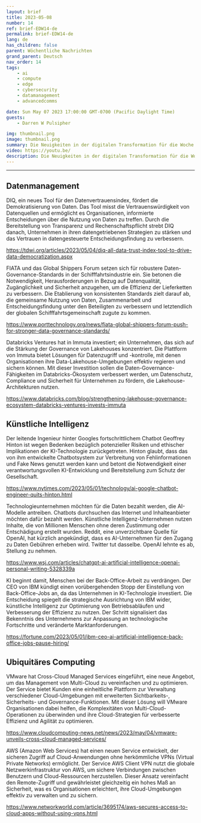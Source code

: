 ```yaml
---
layout: brief
title: 2023-05-08
number: 14
ref: brief-EDW14-de
permalink: brief-EDW14-de
lang: de
has_children: false
parent: Wöchentliche Nachrichten
grand_parent: Deutsch
nav_order: 14
tags:
    - ai
    - compute
    - edge
    - cybersecurity
    - datamanagement
    - advancedcomms

date: Sun May 07 2023 17:00:00 GMT-0700 (Pacific Daylight Time)
guests:
    - Darren W Pulsipher

img: thumbnail.png
image: thumbnail.png
summary: Die Neuigkeiten in der digitalen Transformation für die Woche vom 8. Mai 2023 sind wie folgt:
video: https://youtu.be/
description: Die Neuigkeiten in der digitalen Transformation für die Woche vom 8. Mai 2023 sind wie folgt:
---
```






---

## Datenmanagement

DIQ, ein neues Tool für den Datenvertrauensindex, fördert die Demokratisierung von Daten. Das Tool misst die Vertrauenswürdigkeit von Datenquellen und ermöglicht es Organisationen, informierte Entscheidungen über die Nutzung von Daten zu treffen. Durch die Bereitstellung von Transparenz und Rechenschaftspflicht strebt DIQ danach, Unternehmen in ihren datengetriebenen Strategien zu stärken und das Vertrauen in datengesteuerte Entscheidungsfindung zu verbessern.

[https://tdwi.org/articles/2023/05/04/diq-all-data-trust-index-tool-to-drive-data-democratization.aspx
](https://tdwi.org/articles/2023/05/04/diq-all-data-trust-index-tool-to-drive-data-democratization.aspx
)

FIATA und das Global Shippers Forum setzen sich für robustere Daten-Governance-Standards in der Schifffahrtsindustrie ein. Sie betonen die Notwendigkeit, Herausforderungen in Bezug auf Datenqualität, Zugänglichkeit und Sicherheit anzugehen, um die Effizienz der Lieferketten zu verbessern. Die Etablierung von konsistenten Standards zielt darauf ab, die gemeinsame Nutzung von Daten, Zusammenarbeit und Entscheidungsfindung unter den Beteiligten zu verbessern und letztendlich der globalen Schifffahrtsgemeinschaft zugute zu kommen.

[https://www.porttechnology.org/news/fiata-global-shippers-forum-push-for-stronger-data-governance-standards/
](https://www.porttechnology.org/news/fiata-global-shippers-forum-push-for-stronger-data-governance-standards/
)

Databricks Ventures hat in Immuta investiert; ein Unternehmen, das sich auf die Stärkung der Governance von Lakehouses konzentriert. Die Plattform von Immuta bietet Lösungen für Datenzugriff und -kontrolle, mit denen Organisationen ihre Data-Lakehouse-Umgebungen effektiv regieren und sichern können. Mit dieser Investition sollen die Daten-Governance-Fähigkeiten im Databricks-Ökosystem verbessert werden, um Datenschutz, Compliance und Sicherheit für Unternehmen zu fördern, die Lakehouse-Architekturen nutzen.

[https://www.databricks.com/blog/strengthening-lakehouse-governance-ecosystem-databricks-ventures-invests-immuta
](https://www.databricks.com/blog/strengthening-lakehouse-governance-ecosystem-databricks-ventures-invests-immuta
)

## Künstliche Intelligenz

Der leitende Ingenieur hinter Googles fortschrittlichem Chatbot Geoffrey Hinton ist wegen Bedenken bezüglich potenzieller Risiken und ethischer Implikationen der KI-Technologie zurückgetreten. Hinton glaubt, dass das von ihm entwickelte Chatbotsystem zur Verbreitung von Fehlinformationen und Fake News genutzt werden kann und betont die Notwendigkeit einer verantwortungsvollen KI-Entwicklung und Bereitstellung zum Schutz der Gesellschaft.

[https://www.nytimes.com/2023/05/01/technology/ai-google-chatbot-engineer-quits-hinton.html
](https://www.nytimes.com/2023/05/01/technology/ai-google-chatbot-engineer-quits-hinton.html
)

Technologieunternehmen möchten für die Daten bezahlt werden, die AI-Modelle antreiben. Chatbots durchsuchen das Internet und Inhalteanbieter möchten dafür bezahlt werden. Künstliche Intelligenz-Unternehmen nutzen Inhalte, die von Millionen Menschen ohne deren Zustimmung oder Entschädigung erstellt wurden. Reddit, eine unverzichtbare Quelle für OpenAI, hat kürzlich angekündigt, dass es AI-Unternehmen für den Zugang zu Daten Gebühren erheben wird. Twitter tut dasselbe. OpenAI lehnte es ab, Stellung zu nehmen.

[https://www.wsj.com/articles/chatgpt-ai-artificial-intelligence-openai-personal-writing-5328339a
](https://www.wsj.com/articles/chatgpt-ai-artificial-intelligence-openai-personal-writing-5328339a
)

KI beginnt damit, Menschen bei der Back-Office-Arbeit zu verdrängen. Der CEO von IBM kündigt einen vorübergehenden Stopp der Einstellung von Back-Office-Jobs an, da das Unternehmen in KI-Technologie investiert. Die Entscheidung spiegelt die strategische Ausrichtung von IBM wider, künstliche Intelligenz zur Optimierung von Betriebsabläufen und Verbesserung der Effizienz zu nutzen. Der Schritt signalisiert das Bekenntnis des Unternehmens zur Anpassung an technologische Fortschritte und veränderte Marktanforderungen.

[https://fortune.com/2023/05/01/ibm-ceo-ai-artificial-intelligence-back-office-jobs-pause-hiring/
](https://fortune.com/2023/05/01/ibm-ceo-ai-artificial-intelligence-back-office-jobs-pause-hiring/
)

## Ubiquitäres Computing

VMware hat Cross-Cloud Managed Services eingeführt, eine neue Angebot, um das Management von Multi-Cloud zu vereinfachen und zu optimieren. Der Service bietet Kunden eine einheitliche Plattform zur Verwaltung verschiedener Cloud-Umgebungen mit erweiterten Sichtbarkeits-, Sicherheits- und Governance-Funktionen. Mit dieser Lösung will VMware Organisationen dabei helfen, die Komplexitäten von Multi-Cloud-Operationen zu überwinden und ihre Cloud-Strategien für verbesserte Effizienz und Agilität zu optimieren.

[https://www.cloudcomputing-news.net/news/2023/may/04/vmware-unveils-cross-cloud-managed-services/
](https://www.cloudcomputing-news.net/news/2023/may/04/vmware-unveils-cross-cloud-managed-services/
)

AWS (Amazon Web Services) hat einen neuen Service entwickelt, der sicheren Zugriff auf Cloud-Anwendungen ohne herkömmliche VPNs (Virtual Private Networks) ermöglicht. Der Service AWS Client VPN nutzt die globale Netzwerkinfrastruktur von AWS, um sichere Verbindungen zwischen Benutzern und Cloud-Ressourcen herzustellen. Dieser Ansatz vereinfacht den Remote-Zugriff und gewährleistet gleichzeitig ein hohes Maß an Sicherheit, was es Organisationen erleichtert, ihre Cloud-Umgebungen effektiv zu verwalten und zu sichern.

[https://www.networkworld.com/article/3695174/aws-secures-access-to-cloud-apps-without-using-vpns.html
](https://www.networkworld.com/article/3695174/aws-secures-access-to-cloud-apps-without-using-vpns.html
)

